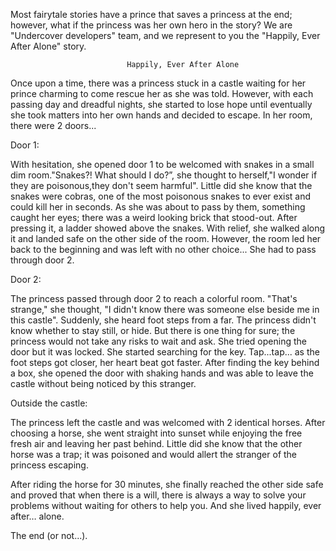 Most fairytale stories have a prince that saves a princess at the end; however, what if
the princess was her own hero in the story? We are "Undercover developers" team, and
we represent to you the "Happily, Ever After Alone" story.



                              Happily, Ever After Alone

Once upon a time, there was a princess stuck in a castle waiting for her prince
charming to come rescue her as she was told. However, with each passing day and
dreadful nights, she started to lose hope until eventually she took matters into her own
hands and decided to escape. In her room, there were 2 doors...

Door 1:

With hesitation, she opened door 1 to be welcomed with snakes in a small dim room."Snakes?! What should I do?”, she thought to herself,"I wonder if they are poisonous,they don't seem harmful". Little did she know that the snakes were cobras, one of the most poisonous snakes to ever exist and could kill her in seconds. As she was about to pass by them, something caught her eyes; there was a weird looking brick that stood-out. After pressing it, a ladder showed above the snakes. With relief, she walked along it and landed safe on the other side of the room. However, the room led her back to the beginning and was left with no other choice... She had to pass through door 2. 



Door 2:

The princess passed through door 2 to reach a colorful room. "That's strange," she thought, "I didn't know there was someone else beside me in this castle".
Suddenly, she heard foot steps from a far. The princess didn't know whether to stay still, or hide. But there is one thing for sure; the princess would not take any risks to wait and ask. She tried opening the door but it was locked. She started searching for the key. Tap...tap... as the foot steps got closer, her heart beat got faster. After finding the key behind a box, she opened the door with shaking hands and was able to leave the castle without being noticed by this stranger.



Outside the castle:

The princess left the castle and was welcomed with 2 identical horses. After choosing a horse, she went straight into sunset while enjoying the free fresh air and leaving her past behind. Little did she know that the other horse was a trap; it was poisoned and would allert the stranger of the princess escaping.

After riding the horse for 30 minutes, she finally reached the other side safe and proved that when there is a will, there is always a way to solve your problems without waiting for others to help you. And she lived happily, ever after… alone.

The end (or not...).